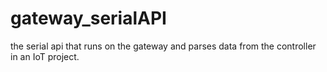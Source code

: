 # gateway_serialAPI
the serial api that runs on the gateway and parses data from the controller in an IoT project. 

